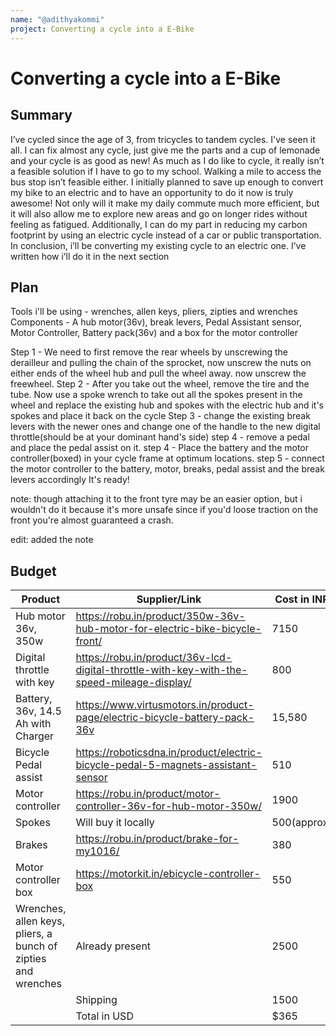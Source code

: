```yaml
---
name: "@adithyakommi"
project: Converting a cycle into a E-Bike
---
```


# Converting a cycle into a E-Bike

## Summary

I’ve cycled since the age of 3, from tricycles to tandem cycles. I've seen it all. I can fix almost any cycle, just give me the parts and a cup of lemonade
and your cycle is as good as new! As much as I do like to cycle, it really isn’t a feasible solution if I have to go to my school. Walking a mile to access
the bus stop isn’t feasible either. I initially planned to save up enough to convert my bike to an electric and to have an opportunity to do it now is 
truly awesome! Not only will it make my daily commute much more efficient, but it will also allow me to explore new areas and go on longer rides without 
feeling as fatigued. Additionally,  I can do my part in reducing my carbon footprint by using an electric cycle instead of a car or public transportation.
In conclusion, i’ll be converting my existing cycle to an electric one. I’ve written how i’ll do it in the next section

## Plan

Tools i'll be using - wrenches, allen keys, pliers, zipties and wrenches
Components - A hub motor(36v), break levers, Pedal Assistant sensor, Motor Controller, Battery pack(36v) and a box for the motor controller

Step 1 - We need to first remove the rear wheels by unscrewing the derailleur and pulling the chain of the sprocket, now unscrew the nuts on either ends of
the wheel hub and pull the wheel away. now unscrew the freewheel.
Step 2 - After you take out the wheel, remove the tire and the tube. Now use a spoke wrench to take out all the spokes present in the wheel and replace the
existing hub and spokes with the electric hub and it's spokes and place it back on the cycle
Step 3 - change the existing break levers with the newer ones and change one of the handle to the new digital throttle(should be at your dominant hand's side)
step 4 - remove a pedal and place the pedal assist on it.
step 4 - Place the battery and the motor controller(boxed) in your cycle frame at optimum locations.
step 5 - connect the motor controller to the battery, motor, breaks, pedal assist and the break levers accordingly
It's ready!

note: though attaching it to the front tyre may be an easier option, but i wouldn't do it because it's more unsafe since if you'd loose traction on the front you're almost guaranteed a crash.

edit: added the note

## Budget


| Product                                                       | Supplier/Link                                                                             | Cost in INR  |   |   |
|---------------------------------------------------------------|-------------------------------------------------------------------------------------------|--------------|---|---|
| Hub motor 36v, 350w                                           | https://robu.in/product/350w-36v-hub-motor-for-electric-bike-bicycle-front/               | 7150         |   |   |
| Digital throttle with key                                     | https://robu.in/product/36v-lcd-digital-throttle-with-key-with-the-speed-mileage-display/ | 800          |   |   |
| Battery, 36v, 14.5 Ah with Charger                            | https://www.virtusmotors.in/product-page/electric-bicycle-battery-pack-36v                | 15,580       |   |   |
| Bicycle Pedal assist                                          | https://roboticsdna.in/product/electric-bicycle-pedal-5-magnets-assistant-sensor          | 510          |   |   |
| Motor controller                                              | https://robu.in/product/motor-controller-36v-for-hub-motor-350w/                          | 1900         |   |   |
| Spokes                                                        | Will buy it locally                                                                       |  500(approx) |   |   |
| Brakes                                                        | https://robu.in/product/brake-for-my1016/                                                 |  380         |   |   |
| Motor controller box                                          | https://motorkit.in/ebicycle-controller-box                                               | 550          |   |   |
| Wrenches, allen keys, pliers, a bunch of zipties and wrenches | Already present                                                                           | 2500         |   |   |
|                                                               | Shipping                                                                                |1500          |   |   |
|                                                               | Total in USD                                                                              |   $365       |   |   |
